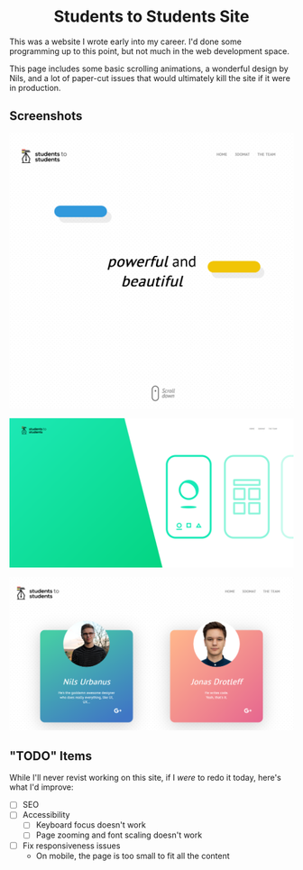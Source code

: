 <h1 align="center"> Students to Students Site</h1>

This was a website I wrote early into my career. I'd done some programming up to this point,
but not much in the web development space.

This page includes some basic scrolling animations, a wonderful design by Nils, and a lot of paper-cut issues that would
ultimately kill the site if it were in production.

## Screenshots

![Some abstract shapes and the text "Powerful and beautiful" with a prompt to scroll down](./readme_assets/header.png)

![A full-screen dialog showing no file contents, but a side-by-side split design](./readme_assets/dialog.png)

!["The team" showing two cards of Nils Ubanus and Jonas Drotleff](./readme_assets/team.png)

## "TODO" Items

While I'll never revist working on this site, if I _were_ to redo it today, here's what I'd improve:

- [ ] SEO
- [ ] Accessibility
  - [ ] Keyboard focus doesn't work
  - [ ] Page zooming and font scaling doesn't work
-[ ] Fix responsiveness issues
  - On mobile, the page is too small to fit all the content
